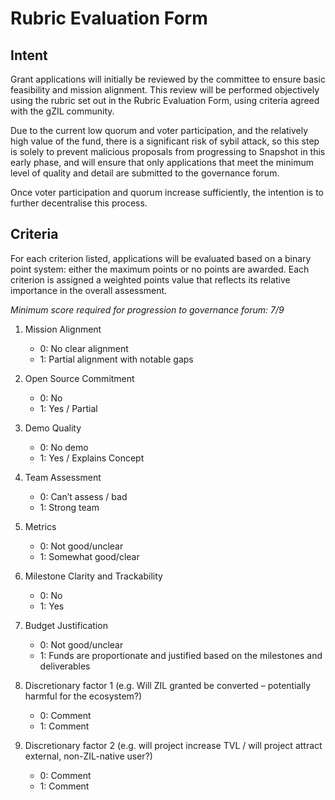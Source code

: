 # Rubric Evaluation Form

## Intent

Grant applications will initially be reviewed by the committee to ensure basic feasibility and mission alignment. This review will be performed objectively using the rubric set out in the Rubric Evaluation Form, using criteria agreed with the gZIL community. 

Due to the current low quorum and voter participation, and the relatively high value of the fund, there is a significant risk of sybil attack, so this step is solely to prevent malicious proposals from progressing to Snapshot in this early phase, and will ensure that only applications that meet the minimum level of quality and detail are submitted to the governance forum. 

Once voter participation and quorum increase sufficiently, the intention is to further decentralise this process.

## Criteria

For each criterion listed, applications will be evaluated based on a binary point system: either the maximum points or no points are awarded. Each criterion is assigned a weighted points value that reflects its relative importance in the overall assessment.

*Minimum score required for progression to governance forum: 7/9*

1. Mission Alignment
    - 0: No clear alignment
    - 1: Partial alignment with notable gaps
 
2. Open Source Commitment
    - 0: No
    - 1: Yes / Partial

3. Demo Quality
    - 0: No demo
    - 1: Yes / Explains Concept

4. Team Assessment
    - 0: Can’t assess / bad
    - 1: Strong team

5. Metrics
    - 0: Not good/unclear
    - 1: Somewhat good/clear

6. Milestone Clarity and Trackability
    - 0: No
    - 1: Yes
  
7. Budget Justification
    - 0: Not good/unclear
    - 1: Funds are proportionate and justified based on the milestones and deliverables

8. Discretionary factor 1 (e.g. Will ZIL granted be converted – potentially harmful for the ecosystem?)
    - 0: Comment
    - 1: Comment

9. Discretionary factor 2 (e.g. will project increase TVL / will project attract external, non-ZIL-native user?)
    - 0: Comment
    - 1: Comment
